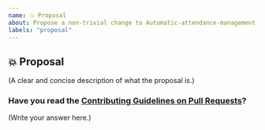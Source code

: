 ```yaml
---
name: 💥 Proposal
about: Propose a non-trivial change to Automatic-attendance-management-system
labels: "proposal"
---
```


## 💥 Proposal

(A clear and concise description of what the proposal is.)

### Have you read the [Contributing Guidelines on Pull Requests](https://github.com/Swarnimashukla/Automatic-attendance-management-system/blob/master/CONTRIBUTING.md#reporting-new-issues)?

(Write your answer here.)
